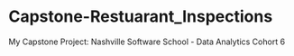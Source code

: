# Capstone-Restuarant_Inspections
My Capstone Project: Nashville Software School - Data Analytics Cohort 6
